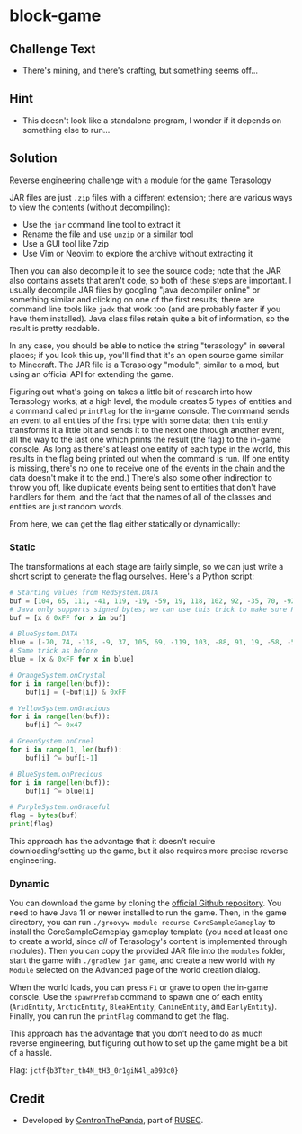 # block-game

## Challenge Text
* There's mining, and there's crafting, but something seems off...

## Hint
* This doesn't look like a standalone program, I wonder if it depends on something else to run...

## Solution

Reverse engineering challenge with a module for the game Terasology

JAR files are just `.zip` files with a different extension; there are various ways to view the contents (without decompiling):

* Use the `jar` command line tool to extract it
* Rename the file and use `unzip` or a similar tool
* Use a GUI tool like 7zip
* Use Vim or Neovim to explore the archive without extracting it

Then you can also decompile it to see the source code; note that the JAR also contains assets that aren't code, so both of these steps are important.
I usually decompile JAR files by googling "java decompiler online" or something similar and clicking on one of the first results;
there are command line tools like `jadx` that work too (and are probably faster if you have them installed).
Java class files retain quite a bit of information, so the result is pretty readable.

In any case, you should be able to notice the string "terasology" in several places;
if you look this up, you'll find that it's an open source game similar to Minecraft.
The JAR file is a Terasology "module"; similar to a mod, but using an official API for extending the game.

Figuring out what's going on takes a little bit of research into how Terasology works;
at a high level, the module creates 5 types of entities and a command called `printFlag` for the in-game console.
The command sends an event to all entities of the first type with some data;
then this entity transforms it a little bit and sends it to the next one through another event,
all the way to the last one which prints the result (the flag) to the in-game console.
As long as there's at least one entity of each type in the world, this results in the flag being printed out when the command is run.
(If one entity is missing, there's no one to receive one of the events in the chain and the data doesn't make it to the end.)
There's also some other indirection to throw you off, like duplicate events being sent to entities that don't have handlers for them,
and the fact that the names of all of the classes and entities are just random words.

From here, we can get the flag either statically or dynamically:

### Static

The transformations at each stage are fairly simple, so we can just write a short script to generate the flag ourselves.
Here's a Python script:

```py
# Starting values from RedSystem.DATA
buf = [104, 65, 111, -41, 119, -19, -59, 19, 118, 102, 92, -35, 70, -92, -49, -33, 61, -74, -17, -90, -128, 31, -86, -94, 67, -55, 16, -67, 91, -113, 63, 41, 81, 49, -75, 103, 79]
# Java only supports signed bytes; we can use this trick to make sure Python's binary representation is the same as Java's
buf = [x & 0xFF for x in buf]

# BlueSystem.DATA
blue = [-70, 74, -118, -9, 37, 105, 69, -119, 103, -88, 91, 19, -58, -58, -19, -16, 100, 65, 42, 79, 27, -45, -125, -38, 119, 8, -121, -8, 67, 71, -2, 62, -34, 93, 0, -116, 54]
# Same trick as before
blue = [x & 0xFF for x in blue]

# OrangeSystem.onCrystal
for i in range(len(buf)):
    buf[i] = (~buf[i]) & 0xFF

# YellowSystem.onGracious
for i in range(len(buf)):
    buf[i] ^= 0x47

# GreenSystem.onCruel
for i in range(1, len(buf)):
    buf[i] ^= buf[i-1]

# BlueSystem.onPrecious
for i in range(len(buf)):
    buf[i] ^= blue[i]

# PurpleSystem.onGraceful
flag = bytes(buf)
print(flag)
```

This approach has the advantage that it doesn't require downloading/setting up the game, but it also requires more precise reverse engineering.

### Dynamic

You can download the game by cloning the [official Github repository](https://github.com/MovingBlocks/Terasology).
You need to have Java 11 or newer installed to run the game.
Then, in the game directory, you can run `./groovyw module recurse CoreSampleGameplay` to install the CoreSampleGameplay gameplay template
(you need at least one to create a world, since *all* of Terasology's content is implemented through modules).
Then you can copy the provided JAR file into the `modules` folder, start the game with `./gradlew jar game`,
and create a new world with `My Module` selected on the Advanced page of the world creation dialog.

When the world loads, you can press `F1` or grave to open the in-game console.
Use the `spawnPrefab` command to spawn one of each entity (`AridEntity`, `ArcticEntity`, `BleakEntity`, `CanineEntity`, and `EarlyEntity`).
Finally, you can run the `printFlag` command to get the flag.

This approach has the advantage that you don't need to do as much reverse engineering, but figuring out how to set up the game might be a bit of a hassle.

Flag: `jctf{b3Tter_th4N_tH3_0r1giN4l_a093c0}`

## Credit
* Developed by [ContronThePanda](https://github.com/PAndaContron), part of [RUSEC](https://rusec.github.io/).

